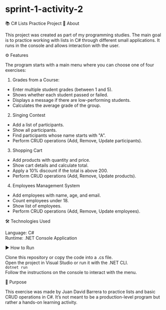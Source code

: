 # sprint-1-activity-2

📚 C# Lists Practice Project
📌 About

This project was created as part of my programming studies.
The main goal is to practice working with lists in C# through different small applications.
It runs in the console and allows interaction with the user.

⚙️ Features

The program starts with a main menu where you can choose one of four exercises:

1. Grades from a Course:
- Enter multiple student grades (between 1 and 5).
- Shows whether each student passed or failed.
- Displays a message if there are low-performing students.
- Calculates the average grade of the group.

2. Singing Contest
- Add a list of participants.
- Show all participants.
- Find participants whose name starts with "A".
- Perform CRUD operations (Add, Remove, Update participants).

3. Shopping Cart
- Add products with quantity and price.
- Show cart details and calculate total.
- Apply a 10% discount if the total is above 200.
- Perform CRUD operations (Add, Remove, Update products).

4. Employees Management System
- Add employees with name, age, and email.
- Count employees under 18.
- Show list of employees.
- Perform CRUD operations (Add, Remove, Update employees).

🛠️ Technologies Used

Language: C# <br>
Runtime: .NET Console Application

▶️ How to Run

Clone this repository or copy the code into a .cs file. <br>
Open the project in Visual Studio or run it with the .NET CLI. <br>
```dotnet run``` <br>
Follow the instructions on the console to interact with the menu.

🎯 Purpose

This exercise was made by Juan David Barrera to practice lists and basic CRUD operations in C#.
It’s not meant to be a production-level program but rather a hands-on learning activity. 


